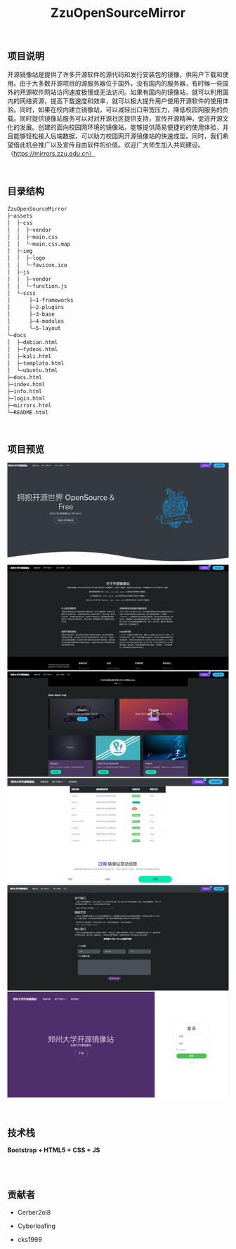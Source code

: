 <h1 align="center">ZzuOpenSourceMirror</h1>
<br/>

## 项目说明

开源镜像站是提供了许多开源软件的源代码和发行安装包的镜像，供用户下载和使用。由于大多数开源项目的源服务器位于国外，没有国内的服务器，有时候一些国外的开源软件网站访问速度极慢或无法访问。如果有国内的镜像站，就可以利用国内的网络资源，提高下载速度和效率，就可以极大提升用户使用开源软件的使用体验。同时，如果在校内建立镜像站，可以减轻出口带宽压力，降低校园网服务的负载。同时提供镜像站服务可以对对开源社区提供支持，宣传开源精神，促进开源文化的发展。创建的面向校园网环境的镜像站，能够提供简易便捷的的使用体验，并且能够轻松接入后端数据，可以助力校园网开源镜像站的快速成型。同时，我们希望借此机会推广以及宣传自由软件的价值。欢迎广大师生加入共同建设。（https://mirrors.zzu.edu.cn）

<br/>

## 目录结构


```
ZzuOpenSourceMirror
├─assets
│  ├─css
│  │  ├─vendor
│  │  ├─main.css
│  │  └─main.css.map
│  ├─img
│  │  ├─logo
│  │  └─favicon.ico
│  ├─js
│  │  ├─vendor
│  │  └─function.js
│  └─scss
│      ├─1-frameworks
│      ├─2-plugins
│      ├─3-base
│      ├─4-modules
│      └─5-layout
└─docs
│  ├─debian.html
│  ├─fydeos.html
│  ├─kali.html
│  ├─template.html
│  └─ubuntu.html
├─docs.html
├─index.html
├─info.html
├─login.html
├─mirrors.html
└─README.html
```
<br/>

## 项目预览
![](./assets/img/logo/screenshot1.png)<br/>
![](./assets/img/logo/screenshot2.png)<br/>
![](./assets/img/logo/screenshot3.png)<br/>
![](./assets/img/logo/screenshot4.png)<br/>
![](./assets/img/logo/screenshot5.png)<br/>
![](./assets/img/logo/screenshot6.png)<br/>

<br/>

## 技术栈

**Bootstrap + HTML5 + CSS + JS**

<br/>

<br/>

## 贡献者

- Cerber2ol8

- Cyberloafing

- cks1999

<br/>